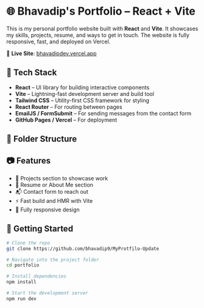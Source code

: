 <!-- # React + Vite

This template provides a minimal setup to get React working in Vite with HMR and some ESLint rules.

Currently, two official plugins are available:

- [@vitejs/plugin-react](https://github.com/vitejs/vite-plugin-react/blob/main/packages/plugin-react/README.md) uses [Babel](https://babeljs.io/) for Fast Refresh
- [@vitejs/plugin-react-swc](https://github.com/vitejs/vite-plugin-react-swc) uses [SWC](https://swc.rs/) for Fast Refresh -->


# 🌐 Bhavadip's Portfolio – React + Vite

This is my personal portfolio website built with **React** and **Vite**. It showcases my skills, projects, resume, and ways to get in touch. The website is fully responsive, fast, and deployed on Vercel.

🔗 **Live Site**: [bhavadipdev.vercel.app](https://bhavadipdev.vercel.app)

## 🚀 Tech Stack

- **React** – UI library for building interactive components
- **Vite** – Lightning-fast development server and build tool
- **Tailwind CSS** – Utility-first CSS framework for styling
- **React Router** – For routing between pages
- **EmailJS / FormSubmit** – For sending messages from the contact form
- **GitHub Pages / Vercel** – For deployment

## 📁 Folder Structure


## 📷 Features

- 💼 Projects section to showcase work
- 📄 Resume or About Me section
- 📬 Contact form to reach out
- ⚡ Fast build and HMR with Vite
- 📱 Fully responsive design

## 🔧 Getting Started

```bash
# Clone the repo
git clone https://github.com/bhavadip9/MyProtfilo-Update

# Navigate into the project folder
cd portfolio

# Install dependencies
npm install

# Start the development server
npm run dev
